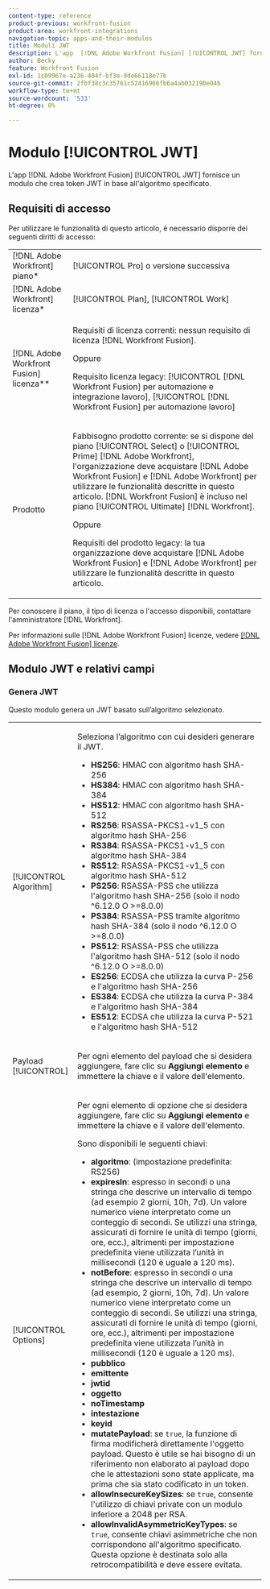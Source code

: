 ```yaml
---
content-type: reference
product-previous: workfront-fusion
product-area: workfront-integrations
navigation-topic: apps-and-their-modules
title: Moduli JWT
description: L'app  [!DNL Adobe Workfront Fusion] [!UICONTROL JWT] fornisce un modulo che crea token JWT in base all'algoritmo specificato.
author: Becky
feature: Workfront Fusion
exl-id: 1c09967e-a236-404f-bf3e-9de66118e77b
source-git-commit: 2fbf38c3c35761c52416966fb6a4ab032190e04b
workflow-type: tm+mt
source-wordcount: '533'
ht-degree: 0%

---
```


# Modulo [!UICONTROL JWT]

L&#39;app [!DNL Adobe Workfront Fusion] [!UICONTROL JWT] fornisce un modulo che crea token JWT in base all&#39;algoritmo specificato.

## Requisiti di accesso

Per utilizzare le funzionalità di questo articolo, è necessario disporre dei seguenti diritti di accesso:

<table style="table-layout:auto"> 
 <col> 
 <col> 
 <tbody> 
  <tr> 
   <td role="rowheader">[!DNL Adobe Workfront] piano*</td>
  <td> <p>[!UICONTROL Pro] o versione successiva</p> </td>
  </tr> 
  <tr data-mc-conditions=""> 
   <td role="rowheader">[!DNL Adobe Workfront] licenza*</td>
   <td> <p>[!UICONTROL Plan], [!UICONTROL Work]</p> </td> 
  </tr> 
  <tr> 
   <td role="rowheader">[!DNL Adobe Workfront Fusion] licenza**</td> 
   <td>
   <p>Requisiti di licenza correnti: nessun requisito di licenza [!DNL Workfront Fusion].</p>
   <p>Oppure</p>
   <p>Requisito licenza legacy: [!UICONTROL [!DNL Workfront Fusion] per automazione e integrazione lavoro], [!UICONTROL [!DNL Workfront Fusion] per automazione lavoro]</p>
   </td> 
  </tr> 
  <tr> 
   <td role="rowheader">Prodotto</td> 
   <td>
   <p>Fabbisogno prodotto corrente: se si dispone del piano [!UICONTROL Select] o [!UICONTROL Prime] [!DNL Adobe Workfront], l'organizzazione deve acquistare [!DNL Adobe Workfront Fusion] e [!DNL Adobe Workfront] per utilizzare le funzionalità descritte in questo articolo. [!DNL Workfront Fusion] è incluso nel piano [!UICONTROL Ultimate] [!DNL Workfront].</p>
   <p>Oppure</p>
   <p>Requisiti del prodotto legacy: la tua organizzazione deve acquistare [!DNL Adobe Workfront Fusion] e [!DNL Adobe Workfront] per utilizzare le funzionalità descritte in questo articolo.</p>
   </td> 
  </tr> 
 </tbody> 
</table>

Per conoscere il piano, il tipo di licenza o l&#39;accesso disponibili, contattare l&#39;amministratore [!DNL Workfront].

Per informazioni sulle [!DNL Adobe Workfront Fusion] licenze, vedere [[!DNL Adobe Workfront Fusion] licenze](../../workfront-fusion/get-started/license-automation-vs-integration.md).

## Modulo JWT e relativi campi

### Genera JWT

Questo modulo genera un JWT basato sull’algoritmo selezionato.

<table style="table-layout:auto"> 
 <col data-mc-conditions=""> 
 <col data-mc-conditions=""> 
 <tbody> 
  <tr> 
   <td role="rowheader">[!UICONTROL Algorithm]</td> 
   <td> <p>Seleziona l’algoritmo con cui desideri generare il JWT.</p> <ul>
   <li><b>HS256</b>: HMAC con algoritmo hash SHA-256</li>
   <li><b>HS384</b>: HMAC con algoritmo hash SHA-384</li>
   <li><b>HS512</b>: HMAC con algoritmo hash SHA-512</li>
   <li><b>RS256</b>: RSASSA-PKCS1-v1_5 con algoritmo hash SHA-256</li>
   <li><b>RS384</b>: RSASSA-PKCS1-v1_5 con algoritmo hash SHA-384</li>
   <li><b>RS512</b>: RSASSA-PKCS1-v1_5 con algoritmo hash SHA-512</li>
   <li><b>PS256</b>: RSASSA-PSS che utilizza l'algoritmo hash SHA-256 (solo il nodo ^6.12.0 O &gt;=8.0.0)</li>
   <li><b>PS384</b>: RSASSA-PSS tramite algoritmo hash SHA-384 (solo il nodo ^6.12.0 O &gt;=8.0.0)</li>
   <li><b>PS512</b>: RSASSA-PSS che utilizza l'algoritmo hash SHA-512 (solo il nodo ^6.12.0 O &gt;=8.0.0)</li>
   <li><b>ES256</b>: ECDSA che utilizza la curva P-256 e l'algoritmo hash SHA-256</li>
   <li><b>ES384</b>: ECDSA che utilizza la curva P-384 e l'algoritmo hash SHA-384</li>
   <li><b>ES512</b>: ECDSA che utilizza la curva P-521 e l'algoritmo hash SHA-512</li>
   </ul></td> 
  </tr> 
  <tr> 
   <td role="rowheader">Payload [!UICONTROL] </td> 
   <td> <p>Per ogni elemento del payload che si desidera aggiungere, fare clic su <b>Aggiungi elemento</b> e immettere la chiave e il valore dell'elemento.</p> </td> 
  </tr> 
  <tr> 
   <td role="rowheader">[!UICONTROL Options] </td> 
   <td> <p>Per ogni elemento di opzione che si desidera aggiungere, fare clic su <b>Aggiungi elemento</b> e immettere la chiave e il valore dell'elemento.</p> <p>Sono disponibili le seguenti chiavi:
   <ul>
   <li><b>algoritmo</b>: (impostazione predefinita: RS256)</li>
   <li><b>expiresIn</b>: espresso in secondi o una stringa che descrive un intervallo di tempo (ad esempio 2 giorni, 10h, 7d). Un valore numerico viene interpretato come un conteggio di secondi. Se utilizzi una stringa, assicurati di fornire le unità di tempo (giorni, ore, ecc.), altrimenti per impostazione predefinita viene utilizzata l’unità in millisecondi (120 è uguale a 120 ms).</li>
   <li><b>notBefore</b>: espresso in secondi o una stringa che descrive un intervallo di tempo (ad esempio, 2 giorni, 10h, 7d). Un valore numerico viene interpretato come un conteggio di secondi. Se utilizzi una stringa, assicurati di fornire le unità di tempo (giorni, ore, ecc.), altrimenti per impostazione predefinita viene utilizzata l’unità in millisecondi (120 è uguale a 120 ms).
</li>
   <li><b>pubblico</b></li>
   <li><b>emittente</b></li>
   <li><b>jwtid</b></li>
   <li><b>oggetto</b></li>
   <li><b>noTimestamp</b></li>
   <li><b>intestazione</b></li>
   <li><b>keyid</b></li>
   <li><b>mutatePayload</b>: se <code>true</code>, la funzione di firma modificherà direttamente l'oggetto payload. Questo è utile se hai bisogno di un riferimento non elaborato al payload dopo che le attestazioni sono state applicate, ma prima che sia stato codificato in un token.</li>
   <li><b>allowInsecureKeySizes</b>: se <code>true</code>, consente l'utilizzo di chiavi private con un modulo inferiore a 2048 per RSA.</li>
   <li><b>allowInvalidAsymmetricKeyTypes</b>: se <code>true</code>, consente chiavi asimmetriche che non corrispondono all'algoritmo specificato. Questa opzione è destinata solo alla retrocompatibilità e deve essere evitata.</li>
   </ul>
   </td> 
  </tr> 
 </tbody> 
</table>
